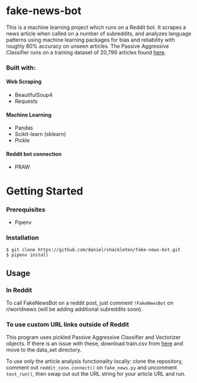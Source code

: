 # fake-news-bot

This is a machine learning project which runs on a Reddit bot. It scrapes a news article when called on a number of subreddits, and analyzes language patterns using machine learning packages for bias and reliability with roughly 80% accuracy on unseen articles. The Passive Aggressive Classifier runs on a training dataset of 20,799 articles found [here](https://www.kaggle.com/c/fake-news/data?select=train.csv).

### Built with:
#### Web Scraping
- BeautifulSoup4
- Requests

#### Machine Learning
- Pandas
- Scikit-learn (sklearn)
- Pickle

#### Reddit bot connection
- PRAW

# Getting Started
### Prerequisites
- Pipenv

### Installation
```
$ git clone https://github.com/danielrshackleton/fake-news-bot.git
$ pipenv install
```

## Usage
### In Reddit
To call FakeNewsBot on a reddit post, just comment `!FakeNewsBot` on r/worldnews (will be adding additional subreddits soon).

### To use custom URL links outside of Reddit

This program uses pickled Passive Aggressive Classifier and Vectorizer objects. If there is an issue with these, download train.csv from [here](https://www.kaggle.com/c/fake-news/data?select=train.csv) and move to the data_set directory. 

To use only the article analysis functionality locally: clone the repository, comment out `reddit_conn.connect()` on `fake_news.py` and uncomment `test_run()`, then swap out out the URL string for your article URL and run. 
